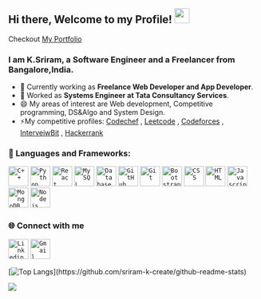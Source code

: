 ## Hi there, Welcome to my Profile! <img src="https://raw.githubusercontent.com/MartinHeinz/MartinHeinz/master/wave.gif" width="30px">

Checkout [My Portfolio](https://sriram-k-create.github.io/MY-PORTFOLIO/)
### I am K.Sriram, a Software Engineer and a Freelancer from Bangalore,India.

- 🔭 Currently working as <b>Freelance Web Developer and App Developer</b>.
- 🔭 Worked as <b>Systems Engineer at Tata Consultancy Services</b>.
- 😄 My areas of interest are  Web development, Competitive programming, DS&Algo and System Design.
- ⚡My competitive profiles: [Codechef](https://www.codechef.com/users/kidcode12) , [Leetcode](https://leetcode.com/sriramk12ksriram) , [Codeforces](https://codeforces.com/profile/kidcode12) , [InterveiwBit](https://www.interviewbit.com/profile/ksriram123) , [Hackerrank](https://www.hackerrank.com/sriramk12ksriram)
 
 ### 🔧 Languages and Frameworks:
<code><img width="40px" src="https://img.icons8.com/color/4x/c-plus-plus-logo.png" title="C++"/></code>
<code><img width="40px" src="https://img.icons8.com/color/4x/000000/python.png" title="Python"/></code>
<code><img width="40px" src="https://img.icons8.com/plasticine/100/000000/react.png" title="React"/></code>
<code><img width="40px" src="https://img.icons8.com/ios/4x/00758f/mysql-logo.png" title="MySQL"/></code>
<code><img width="40px" src="https://img.icons8.com/dusk/64/000000/database-restore.png" title="Database"/></code>
<code><img width="40px" src="https://img.icons8.com/fluent/8x/github.png" title="GitHub"/></code>
<code><img width="40px" src="https://img.icons8.com/color/2x/git.png" title="Git"/></code>
<code><img width="40px" src="https://img.icons8.com/color/2x/bootstrap.png" title="Bootstrap"/></code>
<code><img width="40px" src="https://img.icons8.com/color/48/000000/css3.png" title="CSS"/></code>
<code><img width="40px" src="https://img.icons8.com/color/48/000000/html-5.png" title="HTML"/></code>
<code><img width="40px" src="https://img.icons8.com/color/48/000000/javascript.png" title="Javascript"/></code>
<code><img width="40px" src="https://img.icons8.com/color/8x/000000/mongodb.png" title="MongoDB"/></code>
<code><img width="40px" src="https://img.icons8.com/color/8x/000000/nodejs.png" title="Nodejs"/></code>


### 🌐 Connect with me 
<code><a href="https://www.linkedin.com/in/sriram-k-4aab61111"><img width="40px" src="https://img.icons8.com/color/8x/000000/linkedin.png" title="Linkedin"/></a></code>
<code><a href="mailto:sriramk12ksriram@gmail.com"><img width="40px" src="https://img.icons8.com/fluent/48/000000/gmail.png" title="Gmail"/></a></code>

[![Top Langs](https://github-readme-stats.vercel.app/api/top-langs/?username=sriram-k-create&theme=blue-green&layout=compact&count_private=true&show_icons=true&include_all_commits=true")](https://github.com/sriram-k-create/github-readme-stats)

 <img src = "https://github-readme-stats.vercel.app/api?username=sriram-k-create&theme=blue-green&count_private=true&show_icons=true&include_all_commits=true">
